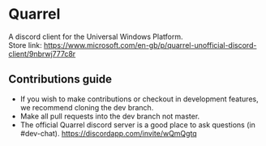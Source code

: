# Quarrel
A discord client for the Universal Windows Platform.  
Store link: https://www.microsoft.com/en-gb/p/quarrel-unofficial-discord-client/9nbrwj777c8r
## Contributions guide
 - If you wish to make contributions or checkout in development features, we recommend cloning the dev branch.
 - Make all pull requests into the dev branch not master.
 - The official Quarrel discord server is a good place to ask questions (in #dev-chat). https://discordapp.com/invite/wQmQgtq
